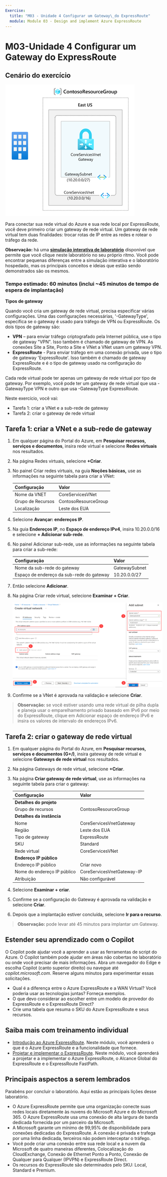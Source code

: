 ```yaml
---
Exercise:
  title: "M03 - Unidade 4 Configurar um Gateway\_do ExpressRoute"
  module: Module 03 - Design and implement Azure ExpressRoute
---
```

# M03-Unidade 4 Configurar um Gateway do ExpressRoute

## Cenário do exercício

![Diagrama de gateway de rede virtual.](../media/4-exercise-configure-expressroute-gateway.png)

Para conectar sua rede virtual do Azure e sua rede local por ExpressRoute, você deve primeiro criar um gateway de rede virtual. Um gateway de rede virtual tem duas finalidades: trocar rotas de IP entre as redes e rotear o tráfego da rede.

**Observação:** há uma **[simulação interativa de laboratório](https://mslabs.cloudguides.com/guides/AZ-700%20Lab%20Simulation%20-%20Configure%20an%20ExpressRoute%20gateway)** disponível que permite que você clique neste laboratório no seu próprio ritmo. Você pode encontrar pequenas diferenças entre a simulação interativa e o laboratório hospedado, mas os principais conceitos e ideias que estão sendo demonstrados são os mesmos.

### Tempo estimado: 60 minutos (inclui ~45 minutos de tempo de espera de implantação)

**Tipos de gateway**

Quando você cria um gateway de rede virtual, precisa especificar várias configurações. Uma das configurações necessárias, '-GatewayType', especifica se o gateway é usado para tráfego de VPN ou ExpressRoute. Os dois tipos de gateway são:

- **VPN** – para enviar tráfego criptografado pela Internet pública, use o tipo de gateway "VPN". Isso também é chamado de gateway de VPN. As conexões Site a Site, Ponto a Site e VNet a VNet usam um gateway VPN.
- **ExpressRoute** - Para enviar tráfego em uma conexão privada, use o tipo de gateway 'ExpressRoute'. Isso também é chamado de gateway ExpressRoute e é o tipo de gateway usado na configuração do ExpressRoute.

Cada rede virtual pode ter apenas um gateway de rede virtual por tipo de gateway. Por exemplo, você pode ter um gateway de rede virtual que usa -GatewayType VPN e outro que usa -GatewayType ExpressRoute.

Neste exercício, você vai:

- Tarefa 1: criar a VNet e a sub-rede de gateway
- Tarefa 2: criar o gateway de rede virtual

## Tarefa 1: criar a VNet e a sub-rede de gateway

1. Em qualquer página do Portal do Azure, em **Pesquisar recursos, serviços e documentos**, insira rede virtual e selecione **Redes virtuais** nos resultados.

1. Na página Redes virtuais, selecione **+Criar**.

1. No painel Criar redes virtuais, na guia **Noções básicas,** use as informações na seguinte tabela para criar a VNet:

   | **Configuração**          | **Valor**                        |
   | -------------------- | -------------------------------- |
   | Nome da VNET | CoreServicesVNet                 |
   | Grupo de Recursos       | ContosoResourceGroup             |
   | Localização             | Leste dos EUA                          |

1. Selecione **Avançar: endereços IP**.

1. Na guia **Endereços IP**, no **Espaço de endereço IPv4**, insira 10.20.0.0/16 e selecione **+ Adicionar sub-rede**.

1. No painel Adicionar sub-rede, use as informações na seguinte tabela para criar a sub-rede:

   | **Configuração**                  | **Valor**     |
   | ---------------------------- | ------------- |
   | Nome da sub-rede do gateway          | GatewaySubnet |
   | Espaço de endereço da sub-rede do gateway | 10.20.0.0/27  |

1. Então selecione **Adicionar**.

1. Na página Criar rede virtual, selecione **Examinar + Criar**.

   ![Portal do Azure – adicionar sub-rede de gateway](../media/add-gateway-subnet.png)

1. Confirme se a VNet é aprovada na validação e selecione **Criar**.

>**Observação:** se você estiver usando uma rede virtual de pilha dupla e planeja usar o emparelhamento privado baseado em IPv6 por meio do ExpressRoute, clique em Adicionar espaço de endereço IPv6 e insira os valores de intervalo de endereços IPv6.

## Tarefa 2: criar o gateway de rede virtual

1. Em qualquer página do Portal do Azure, em **Pesquisar recursos, serviços e documentos (G+/)**, insira gateway de rede virtual e selecione **Gateways de rede virtual** nos resultados.

1. Na página Gateways de rede virtual, selecione **+Criar**.

1. Na página **Criar gateway de rede virtual**, use as informações na seguinte tabela para criar o gateway:

   | **Configuração**               | **Valor**                  |
   | ------------------------- | -------------------------- |
   | **Detalhes do projeto**       |                            |
   | Grupo de recursos            | ContosoResourceGroup       |
   | **Detalhes da instância**      |                            |
   | Nome                      | CoreServicesVnetGateway    |
   | Região                    | Leste dos EUA                    |
   | Tipo de gateway              | ExpressRoute               |
   | SKU                       | Standard                   |
   | Rede virtual           | CoreServicesVNet           |
   | **Endereço IP público**     |                            |
   | Endereço IP público         | Criar novo                 |
   | Nome do endereço IP público    | CoreServicesVnetGateway-IP |
   | Atribuição                | Não configurável           |

1. Selecione **Examinar + criar**.

1. Confirme se a configuração do Gateway é aprovada na validação e selecione **Criar**.

1. Depois que a implantação estiver concluída, selecione **Ir para o recurso**.

>**Observação:** pode levar até 45 minutos para implantar um Gateway.


## Estender seu aprendizado com o Copilot

O Copilot pode ajudar você a aprender a usar as ferramentas de script do Azure. O Copilot também pode ajudar em áreas não cobertas no laboratório ou onde você precisar de mais informações. Abra um navegador do Edge e escolha Copilot (canto superior direito) ou navegue até *copilot.microsoft.com*. Reserve alguns minutos para experimentar essas solicitações.
+ Qual é a diferença entre o Azure ExpressRoute e a WAN Virtual? Você poderia usar as tecnologias juntas? Forneça exemplos.
+ O que devo considerar ao escolher entre um modelo de provedor do ExpressRoute e o ExpressRoute Direct?
+ Crie uma tabela que resuma o SKU do Azure ExpressRoute e seus recursos.

## Saiba mais com treinamento individual

+ [Introdução ao Azure ExpressRoute](https://learn.microsoft.com/training/modules/intro-to-azure-expressroute/). Neste módulo, você aprenderá o que é o Azure ExpressRoute e a funcionalidade que fornece.
+ [Projetar e implementar o ExpressRoute](https://learn.microsoft.com/training/modules/design-implement-azure-expressroute/). Neste módulo, você aprenderá a projetar e a implementar o Azure ExpressRoute, o Alcance Global do ExpressRoute e o ExpressRoute FastPath.

## Principais aspectos a serem lembrados

Parabéns por concluir o laboratório. Aqui estão as principais lições desse laboratório. 
+ O Azure ExpressRoute permite que uma organização conecte suas redes locais diretamente às nuvens do Microsoft Azure e do Microsoft 365. O Azure ExpressRoute usa uma conexão de alta largura de banda dedicada fornecida por um parceiro da Microsoft.
+ A Microsoft garante um mínimo de 99,95% de disponibilidade para conexões dedicadas do ExpressRoute. A conexão é privada e trafega por uma linha dedicada, terceiros não podem interceptar o tráfego.
+ Você pode criar uma conexão entre sua rede local e a nuvem da Microsoft de quatro maneiras diferentes, Colocalização do CloudExchange, Conexão de Ethernet Ponto a Ponto, Conexão de Qualquer para Qualquer (IPVPN) e ExpressRoute Direct.
+ Os recursos do ExpressRoute são determinados pelo SKU: Local, Standard e Premium. 
